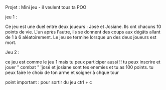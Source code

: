 Projet : Mini jeu - il veulent tous ta POO

jeu 1 : 

Ce jeu est une duel entre deux joueurs : José et Josiane. Ils ont chacuns 10 points de vie. L'un après l'autre, ils se donnent des coups aux dégâts allant de 1 à 6 aléatoirement. Le jeu se termine lorsque un des deux joueurs est mort.

Jeu 2 : 

ce jeu est comme le jeu 1 mais tu peux participer aussi !! 
tu peux inscrire et jouer " combat " 
'josé et josiane sont tes enemies et tu as 100 points. 
tu peux faire le choix de ton arme  et soigner à chque tour 

point important : pour sortir du jeu ctrl + c 